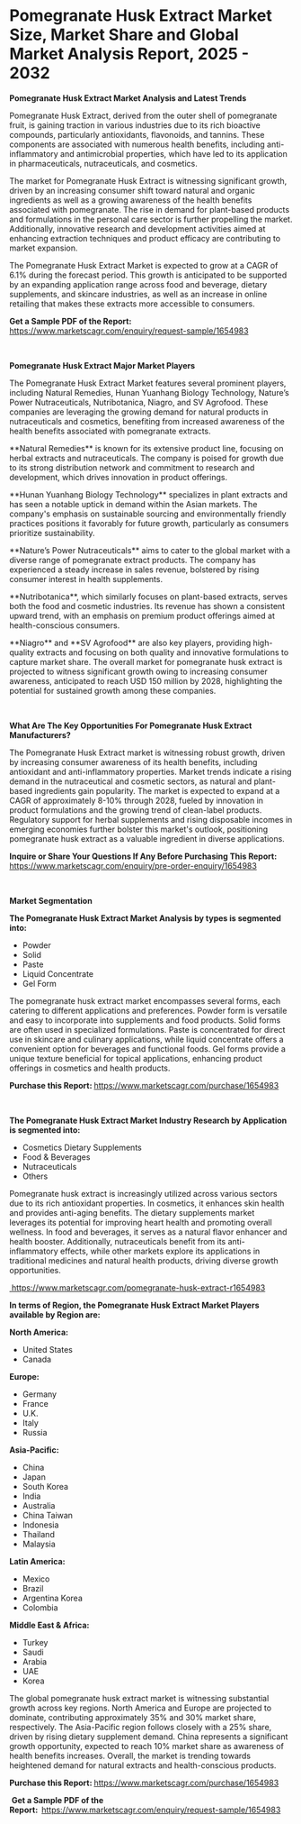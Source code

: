 <p><h1>Pomegranate Husk Extract Market Size, Market Share and Global Market Analysis Report, 2025 - 2032</h1></p><p><strong>Pomegranate Husk Extract Market Analysis and Latest Trends</strong></p>
<p><p>Pomegranate Husk Extract, derived from the outer shell of pomegranate fruit, is gaining traction in various industries due to its rich bioactive compounds, particularly antioxidants, flavonoids, and tannins. These components are associated with numerous health benefits, including anti-inflammatory and antimicrobial properties, which have led to its application in pharmaceuticals, nutraceuticals, and cosmetics.</p><p>The market for Pomegranate Husk Extract is witnessing significant growth, driven by an increasing consumer shift toward natural and organic ingredients as well as a growing awareness of the health benefits associated with pomegranate. The rise in demand for plant-based products and formulations in the personal care sector is further propelling the market. Additionally, innovative research and development activities aimed at enhancing extraction techniques and product efficacy are contributing to market expansion.</p><p>The Pomegranate Husk Extract Market is expected to grow at a CAGR of 6.1% during the forecast period. This growth is anticipated to be supported by an expanding application range across food and beverage, dietary supplements, and skincare industries, as well as an increase in online retailing that makes these extracts more accessible to consumers.</p></p>
<p><strong>Get a Sample PDF of the Report:&nbsp;</strong> <a href="https://www.marketscagr.com/enquiry/request-sample/1654983?utm_campaign=2653&utm_medium=2&utm_source=Github&utm_content=ia&utm_term=18042025&utm_id=pomegranate-husk-extract">https://www.marketscagr.com/enquiry/request-sample/1654983</a></p>
<p>&nbsp;</p>
<p><strong>Pomegranate Husk Extract Major Market Players</strong></p>
<p><p>The Pomegranate Husk Extract Market features several prominent players, including Natural Remedies, Hunan Yuanhang Biology Technology, Nature’s Power Nutraceuticals, Nutribotanica, Niagro, and SV Agrofood. These companies are leveraging the growing demand for natural products in nutraceuticals and cosmetics, benefiting from increased awareness of the health benefits associated with pomegranate extracts.</p><p>**Natural Remedies** is known for its extensive product line, focusing on herbal extracts and nutraceuticals. The company is poised for growth due to its strong distribution network and commitment to research and development, which drives innovation in product offerings.</p><p>**Hunan Yuanhang Biology Technology** specializes in plant extracts and has seen a notable uptick in demand within the Asian markets. The company's emphasis on sustainable sourcing and environmentally friendly practices positions it favorably for future growth, particularly as consumers prioritize sustainability.</p><p>**Nature’s Power Nutraceuticals** aims to cater to the global market with a diverse range of pomegranate extract products. The company has experienced a steady increase in sales revenue, bolstered by rising consumer interest in health supplements.</p><p>**Nutribotanica**, which similarly focuses on plant-based extracts, serves both the food and cosmetic industries. Its revenue has shown a consistent upward trend, with an emphasis on premium product offerings aimed at health-conscious consumers.</p><p>**Niagro** and **SV Agrofood** are also key players, providing high-quality extracts and focusing on both quality and innovative formulations to capture market share. The overall market for pomegranate husk extract is projected to witness significant growth owing to increasing consumer awareness, anticipated to reach USD 150 million by 2028, highlighting the potential for sustained growth among these companies.</p></p>
<p>&nbsp;</p>
<p><strong>What Are The Key Opportunities For Pomegranate Husk Extract Manufacturers?</strong></p>
<p><p>The Pomegranate Husk Extract market is witnessing robust growth, driven by increasing consumer awareness of its health benefits, including antioxidant and anti-inflammatory properties. Market trends indicate a rising demand in the nutraceutical and cosmetic sectors, as natural and plant-based ingredients gain popularity. The market is expected to expand at a CAGR of approximately 8-10% through 2028, fueled by innovation in product formulations and the growing trend of clean-label products. Regulatory support for herbal supplements and rising disposable incomes in emerging economies further bolster this market's outlook, positioning pomegranate husk extract as a valuable ingredient in diverse applications.</p></p>
<p><strong>Inquire or Share Your Questions If Any Before Purchasing This Report:</strong> <a href="https://www.marketscagr.com/enquiry/pre-order-enquiry/1654983?utm_campaign=2653&utm_medium=2&utm_source=Github&utm_content=ia&utm_term=18042025&utm_id=pomegranate-husk-extract">https://www.marketscagr.com/enquiry/pre-order-enquiry/1654983</a></p>
<p>&nbsp;</p>
<p><strong>Market Segmentation</strong></p>
<p><strong>The Pomegranate Husk Extract Market Analysis by types is segmented into:</strong></p>
<p><ul><li>Powder</li><li>Solid</li><li>Paste</li><li>Liquid Concentrate</li><li>Gel Form</li></ul></p>
<p><p>The pomegranate husk extract market encompasses several forms, each catering to different applications and preferences. Powder form is versatile and easy to incorporate into supplements and food products. Solid forms are often used in specialized formulations. Paste is concentrated for direct use in skincare and culinary applications, while liquid concentrate offers a convenient option for beverages and functional foods. Gel forms provide a unique texture beneficial for topical applications, enhancing product offerings in cosmetics and health products.</p></p>
<p><strong>Purchase this Report:&nbsp;</strong><a href="https://www.marketscagr.com/purchase/1654983?utm_campaign=2653&utm_medium=2&utm_source=Github&utm_content=ia&utm_term=18042025&utm_id=pomegranate-husk-extract">https://www.marketscagr.com/purchase/1654983</a></p>
<p>&nbsp;</p>
<p><strong>The Pomegranate Husk Extract Market Industry Research by Application is segmented into:</strong></p>
<p><ul><li>Cosmetics Dietary Supplements</li><li>Food & Beverages</li><li>Nutraceuticals</li><li>Others</li></ul></p>
<p><p>Pomegranate husk extract is increasingly utilized across various sectors due to its rich antioxidant properties. In cosmetics, it enhances skin health and provides anti-aging benefits. The dietary supplements market leverages its potential for improving heart health and promoting overall wellness. In food and beverages, it serves as a natural flavor enhancer and health booster. Additionally, nutraceuticals benefit from its anti-inflammatory effects, while other markets explore its applications in traditional medicines and natural health products, driving diverse growth opportunities.</p></p>
<p><a href="https://www.marketscagr.com/pomegranate-husk-extract-r1654983?utm_campaign=2653&utm_medium=2&utm_source=Github&utm_content=ia&utm_term=18042025&utm_id=pomegranate-husk-extract">&nbsp;https://www.marketscagr.com/pomegranate-husk-extract-r1654983</a></p>
<p><strong>In terms of Region, the Pomegranate Husk Extract Market Players available by Region are:</strong></p>
<p>
    <p> <strong> North America: </strong>
        <ul>
            <li>United States</li>
            <li>Canada</li>
        </ul>
        </p> 
    <p> <strong> Europe: </strong>
        <ul>
            <li>Germany</li>
            <li>France</li>
            <li>U.K.</li>
            <li>Italy</li>
            <li>Russia</li>
        </ul>
        </p> 
    <p> <strong> Asia-Pacific: </strong>
        <ul>
            <li>China</li>
            <li>Japan</li>
            <li>South Korea</li>
            <li>India</li>
            <li>Australia</li>
            <li>China Taiwan</li>
            <li>Indonesia</li>
            <li>Thailand</li>
            <li>Malaysia</li>
        </ul>
        </p> 
    <p> <strong> Latin America: </strong>
        <ul>
            <li>Mexico</li>
            <li>Brazil</li>
            <li>Argentina Korea</li>
            <li>Colombia</li>
        </ul>
        </p> 
    <p> <strong> Middle East & Africa: </strong>
        <ul>
            <li>Turkey</li>
            <li>Saudi</li>
            <li>Arabia</li>
            <li>UAE</li>
            <li>Korea</li>
        </ul>
    </p>
    </p>
<p><p>The global pomegranate husk extract market is witnessing substantial growth across key regions. North America and Europe are projected to dominate, contributing approximately 35% and 30% market share, respectively. The Asia-Pacific region follows closely with a 25% share, driven by rising dietary supplement demand. China represents a significant growth opportunity, expected to reach 10% market share as awareness of health benefits increases. Overall, the market is trending towards heightened demand for natural extracts and health-conscious products.</p></p>
<p><strong>Purchase this Report: </strong><a href="https://www.marketscagr.com/purchase/1654983?utm_campaign=2653&utm_medium=2&utm_source=Github&utm_content=ia&utm_term=18042025&utm_id=pomegranate-husk-extract">https://www.marketscagr.com/purchase/1654983</a></p>
<p>&nbsp;<strong>Get a Sample PDF of the Report:&nbsp;&nbsp;</strong><a href="https://www.marketscagr.com/enquiry/request-sample/1654983?utm_campaign=2653&utm_medium=2&utm_source=Github&utm_content=ia&utm_term=18042025&utm_id=pomegranate-husk-extract">https://www.marketscagr.com/enquiry/request-sample/1654983</a></p>
<p><strong></strong></p>
<p><p></p><p></p><p></p></p>